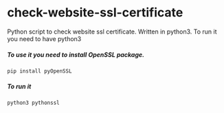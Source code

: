 # check-website-ssl-certificate
Python script to check website ssl certificate. Written in python3. To run it you need to have python3
##### To use it you need to install OpenSSL package.
```
pip install pyOpenSSL
```
##### To run it
```
python3 pythonssl
```
